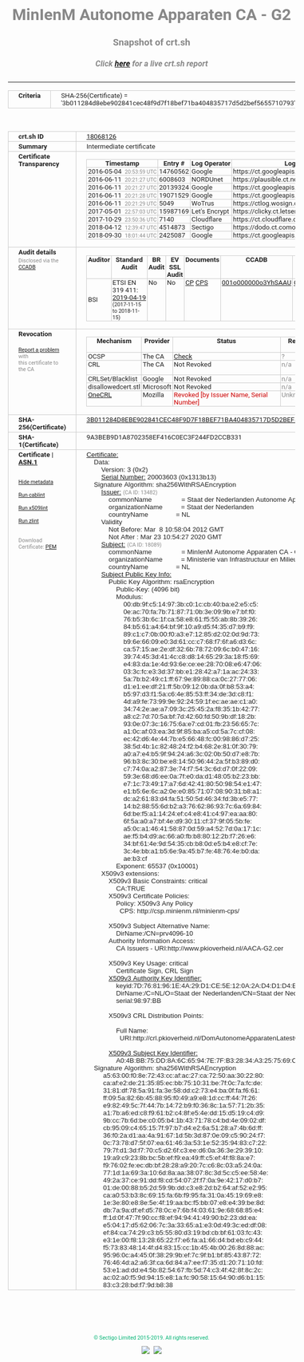 # MinIenM Autonome Apparaten CA - G2
### Snapshot of crt.sh
##### Click [here](https://crt.sh/?q=3B011284D8EBE902841CEC48F9D7F18BEF71BA404835717D5D2BEF5655710793) for a live crt.sh report

---
<!DOCTYPE HTML PUBLIC "-//W3C//DTD HTML 4.0 Transitional//EN">
<HTML>
<HEAD>
  <META http-equiv="Content-Type" content="text/html; charset=UTF-8">
  <TITLE>crt.sh | 3b011284d8ebe902841cec48f9d7f18bef71ba404835717d5d2bef5655710793</TITLE>
  <META name="description" content="Free CT Log Certificate Search Tool from Sectigo (formerly Comodo CA)">
  <META name="keywords" content="crt.sh, CT, Certificate Transparency, Certificate Search, SSL Certificate, Sectigo, Comodo CA">
  <LINK href="//fonts.googleapis.com/css?family=Roboto+Mono|Roboto:400,400i,700,700i" rel="stylesheet">
  <STYLE type="text/css">
    a {
      white-space: nowrap;
    }
    body {
      color: #888888;
      font: 12pt Roboto, sans-serif;
      padding-top: 10px;
      text-align: center
    }
    form {
      margin: 0px
    }
    span {
      border-radius: 10px
    }
    span.heading {
      color: #888888;
      font: 12pt Roboto, sans-serif
    }
    span.title {
      background-color: #00B373;
      color: #FFFFFF;
      font: bold 18pt Roboto, sans-serif;
      padding: 0px 5px
    }
    span.text {
      color: #888888;
      font: 10pt Roboto, sans-serif
    }
    span.whiteongrey {
      background-color: #D9D9D6;
      color: #FFFFFF;
      font: bold 18pt Roboto, sans-serif;
      padding: 0px 5px
    }
    table {
      border-collapse: collapse;
      color: #222222;
      font: 10pt Roboto, sans-serif;
      margin-left: auto;
      margin-right: auto
    }
    table.options {
      border: none;
      margin-left: 10px
    }
    td, th {
      border: 1px solid #CCCCCC;
      padding: 0px 2px;
      text-align: left;
      vertical-align: top
    }
    td.outer, th.outer {
      border: 1px solid #CCCCCC;
      padding: 2px 20px;
      text-align: left
    }
    th.heading {
      color: #888888;
      font: bold italic 12pt Roboto, sans-serif;
      padding: 20px 0px 0px;
      text-align: center
    }
    th.options, td.options {
      border: none;
      vertical-align: middle
    }
    td.text {
      font: 10pt "Roboto Mono", sans-serif;
      padding: 2px 20px
    }
    td.heading {
      border: none;
      color: #888888;
      font: 12pt Roboto, sans-serif;
      padding-top: 20px;
      text-align: center
    }
    table.lint td, th {
      text-align: center
    }
    .button {
      background-color: #00B373;
      border-radius: 10px;
      color: #FFFFFF;
      font: bold 13pt Roboto, sans-serif
    }
    .copyright {
      font: 8pt Roboto, sans-serif;
      color: #00B373
    }
    .input {
      border: 1px solid #888888;
      font-weight: bold;
      text-align: center
    }
    .small {
      font: 8pt Roboto, sans-serif;
      color: #888888
    }
    .error {
      background-color: #FFDFDF;
      color: #CC0000;
      font-weight: bold
    }
    .fatal {
      background-color: #0000AA;
      color: #FFFFFF;
      font-weight: bold
    }
    .notice {
      background-color: #FFFFDF;
      color: #606000
    }
    .warning {
      background-color: #FFEFDF;
      color: #DF6000
    }
  </STYLE>
</HEAD>
<BODY>

<TABLE>
  <TR>
    <TH class="outer">Criteria</TH>
    <TD class="outer">SHA-256(Certificate) = '3b011284d8ebe902841cec48f9d7f18bef71ba404835717d5d2bef5655710793'</TD>
  </TR>
</TABLE>
<BR>
<TABLE>
  <TR>
    <TH class="outer">crt.sh ID</TH>
    <TD class="outer"><A href="?id=18068126">18068126</A></TD>
  </TR>
  <TR>
    <TH class="outer">Summary</TH>
    <TD class="outer">Intermediate certificate</TD>
  </TR>
  <TR>
    <TH class="outer">Certificate<BR>Transparency</TH>
    <TD class="outer">
<TABLE class="options" style="margin-left:0px">
  <TR>
    <TH>Timestamp</TH>
    <TH>Entry #</TH>
    <TH>Log Operator</TH>
    <TH>Log URL</TH>
  </TR>
  <TR>
    <TD>2016-05-04&nbsp; <FONT class="small">20:53:59 UTC</FONT></TD>
    <TD>14760562</TD>
    <TD>Google</TD>
    <TD>https://ct.googleapis.com/rocketeer</TD>
  </TR>
  <TR>
    <TD>2016-06-11&nbsp; <FONT class="small">20:21:27 UTC</FONT></TD>
    <TD>6008603</TD>
    <TD>NORDUnet</TD>
    <TD>https://plausible.ct.nordu.net</TD>
  </TR>
  <TR>
    <TD>2016-06-11&nbsp; <FONT class="small">20:21:27 UTC</FONT></TD>
    <TD>20139324</TD>
    <TD>Google</TD>
    <TD>https://ct.googleapis.com/pilot</TD>
  </TR>
  <TR>
    <TD>2016-06-11&nbsp; <FONT class="small">20:21:28 UTC</FONT></TD>
    <TD>19071529</TD>
    <TD>Google</TD>
    <TD>https://ct.googleapis.com/aviator</TD>
  </TR>
  <TR>
    <TD>2016-06-11&nbsp; <FONT class="small">20:21:29 UTC</FONT></TD>
    <TD>5049</TD>
    <TD>WoTrus</TD>
    <TD>https://ctlog.wosign.com</TD>
  </TR>
  <TR>
    <TD>2017-05-01&nbsp; <FONT class="small">22:57:03 UTC</FONT></TD>
    <TD>15987169</TD>
    <TD>Let's Encrypt</TD>
    <TD>https://clicky.ct.letsencrypt.org</TD>
  </TR>
  <TR>
    <TD>2017-10-29&nbsp; <FONT class="small">23:50:36 UTC</FONT></TD>
    <TD>7140</TD>
    <TD>Cloudflare</TD>
    <TD>https://ct.cloudflare.com/logs/nimbus2020</TD>
  </TR>
  <TR>
    <TD>2018-04-12&nbsp; <FONT class="small">12:39:47 UTC</FONT></TD>
    <TD>4514873</TD>
    <TD>Sectigo</TD>
    <TD>https://dodo.ct.comodo.com</TD>
  </TR>
  <TR>
    <TD>2018-09-30&nbsp; <FONT class="small">18:01:44 UTC</FONT></TD>
    <TD>2425087</TD>
    <TD>Google</TD>
    <TD>https://ct.googleapis.com/logs/argon2020</TD>
  </TR>
</TABLE>
    </TD>
  </TR>
  <TR>
    <TH class="outer">Audit details<BR>
      <DIV class="small" style="padding-top:3px">Disclosed via the
        <A href="//ccadb-public.secure.force.com/mozilla/PublicAllIntermediateCerts" target="_blank">CCADB</A></DIV>
    </TH>
    <TD class="outer">
<TABLE class="options" style="margin-left:0px">
  <TR>
    <TH>Auditor</TH>
    <TH>Standard Audit</TH>
    <TH>BR Audit</TH>
    <TH>EV SSL Audit</TH>
    <TH>Documents</TH>
    <TH>CCADB</TH>
    <TH>Root Owner / Certificate</TH>
  </TR>
  <TR>
    <TD style="vertical-align:middle">BSI</TD>
    <TD>ETSI EN 319 411:
      <A href="https://bugzilla.mozilla.org/attachment.cgi?id=9060524" target="_blank">2019-04-19</A>
      <BR><FONT style="font-size:8pt">(2017-11-15 to 2018-11-15)</FONT></TD>
    <TD>No    <TD>No    <TD>
      <A href="https://www.logius.nl/languages/english/pkioverheid/" target="blank">CP</A>
      <A href="http://bct.csp.minienm.nl/minienm-bct-cps/minienm-bct-cps.pdf" target="blank">CPS</A>
    </TD>
    <TD><A href="//ccadb.force.com/001o000000o3YhSAAU" target="_blank">001o000000o3YhSAAU</A></TD>
    <TD><A href="/?id=1482">Government of The Netherlands, PKIoverheid (Logius)</A></TD>
  </TR>
</TABLE>
    </TD>
  </TR>
  <TR>
    <TH class="outer">Revocation<BR><BR>
      <DIV class="small" style="padding-top:3px"><A href="?id=18068126&opt=problemreporting">Report a problem</A> with<BR>this certificate to the CA</DIV></TH>
    <TD class="outer">
      <TABLE class="options" style="margin-left:0px">
        <TR>
          <TH>Mechanism</TH>
          <TH>Provider</TH>
          <TH>Status</TH>
          <TH>Revocation Date</TH>
          <TH>Last Observed in CRL</TH>
          <TH>Last Checked <SPAN style="color:#CC0000;vertical-align:middle;font-size:70%;font-weight:normal">(Error)</SPAN></TH>
        </TR>
        <TR>
          <TD>OCSP</TD>
          <TD>The CA</TD>
          <TD><A href="?id=18068126&opt=ocsp">Check</A></TD>
          <TD><SPAN style="color:#888888">?</SPAN></TD>
          <TD><SPAN style="color:#888888">n/a</SPAN></TD>
          <TD><SPAN style="color:#888888">?</SPAN></TD>
        </TR>
        <TR>
          <TD>CRL</TD>
          <TD>The CA</TD>
          <TD>Not Revoked</TD><TD><SPAN style="color:#888888">n/a</SPAN></TD><TD><SPAN style="color:#888888">n/a</SPAN></TD><TD>2019-12-04&nbsp; <FONT class="small">16:50:07 UTC</FONT></TD>
        </TR>
        <TR>
          <TD>CRLSet/Blacklist</TD>
          <TD>Google</TD>
          <TD>Not Revoked</TD>
          <TD><SPAN style="color:#888888">n/a</SPAN></TD>
          <TD><SPAN style="color:#888888">n/a</SPAN></TD>
          <TD><SPAN style="color:#888888">n/a</SPAN></TD>
        </TR>
        <TR>
          <TD>disallowedcert.stl</TD>
          <TD>Microsoft</TD>
          <TD>Not Revoked</TD>
          <TD><SPAN style="color:#888888">n/a</SPAN></TD>
          <TD><SPAN style="color:#888888">n/a</SPAN></TD>
          <TD><SPAN style="color:#888888">n/a</SPAN></TD>
        </TR>
        <TR>
          <TD><A href="/mozilla-onecrl" target="_blank">OneCRL</A></TD>
          <TD>Mozilla</TD>
          <TD><SPAN style="color:#CC0000">Revoked [by Issuer Name, Serial Number]</SPAN></TD><TD><SPAN style="color:#888888">Unknown</SPAN></TD>
          <TD><SPAN style="color:#888888">n/a</SPAN></TD>
          <TD><SPAN style="color:#888888">n/a</SPAN></TD>
        </TR>
      </TABLE>
    </TD>
  </TR>
  <TR>
    <TH class="outer">SHA-256(Certificate)</TH>
    <TD class="outer"><A href="//censys.io/certificates/3b011284d8ebe902841cec48f9d7f18bef71ba404835717d5d2bef5655710793">3B011284D8EBE902841CEC48F9D7F18BEF71BA404835717D5D2BEF5655710793</A></TD>
  </TR>
  <TR>
    <TH class="outer">SHA-1(Certificate)</TH>
    <TD class="outer">9A3BEB9D1A8702358EF416C0EC3F244FD2CCB331</TD>
  </TR>
  <TR>
    <TH class="outer">Certificate | <A href="?asn1=18068126">ASN.1</A>
      <SPAN class="small"><BR>
      <BR><BR><A href="?id=18068126&opt=nometadata">Hide metadata</A>
      <BR><BR><A href="?id=18068126&opt=cablint">Run cablint</A>
      <BR><BR><A href="?id=18068126&opt=x509lint">Run x509lint</A>
      <BR><BR><A href="?id=18068126&opt=zlint">Run zlint</A>
      <BR><BR><BR>Download Certificate: <A href="?d=18068126">PEM</A>
      </SPAN>
    </TH>
    <TD class="text"><A href="?d=18068126">Certificate:</A><BR>&nbsp;&nbsp;&nbsp;&nbsp;Data:<BR>&nbsp;&nbsp;&nbsp;&nbsp;&nbsp;&nbsp;&nbsp;&nbsp;Version:&nbsp;3&nbsp;(0x2)<BR>&nbsp;&nbsp;&nbsp;&nbsp;&nbsp;&nbsp;&nbsp;&nbsp;<A href="?serial=01313b13">Serial&nbsp;Number:</A>&nbsp;20003603&nbsp;(0x1313b13)<BR>&nbsp;&nbsp;&nbsp;&nbsp;Signature&nbsp;Algorithm:&nbsp;sha256WithRSAEncryption<BR>&nbsp;&nbsp;&nbsp;&nbsp;&nbsp;&nbsp;&nbsp;&nbsp;<A href="?caid=13482">Issuer:</A> <SPAN class="small">(CA ID: 13482)</SPAN><BR>&nbsp;&nbsp;&nbsp;&nbsp;&nbsp;&nbsp;&nbsp;&nbsp;&nbsp;&nbsp;&nbsp;&nbsp;commonName&nbsp;&nbsp;&nbsp;&nbsp;&nbsp;&nbsp;&nbsp;&nbsp;&nbsp;&nbsp;&nbsp;&nbsp;&nbsp;&nbsp;&nbsp;&nbsp;=&nbsp;Staat&nbsp;der&nbsp;Nederlanden&nbsp;Autonome&nbsp;Apparaten&nbsp;CA&nbsp;-&nbsp;G2<BR>&nbsp;&nbsp;&nbsp;&nbsp;&nbsp;&nbsp;&nbsp;&nbsp;&nbsp;&nbsp;&nbsp;&nbsp;organizationName&nbsp;&nbsp;&nbsp;&nbsp;&nbsp;&nbsp;&nbsp;&nbsp;&nbsp;&nbsp;=&nbsp;Staat&nbsp;der&nbsp;Nederlanden<BR>&nbsp;&nbsp;&nbsp;&nbsp;&nbsp;&nbsp;&nbsp;&nbsp;&nbsp;&nbsp;&nbsp;&nbsp;countryName&nbsp;&nbsp;&nbsp;&nbsp;&nbsp;&nbsp;&nbsp;&nbsp;&nbsp;&nbsp;&nbsp;&nbsp;&nbsp;&nbsp;&nbsp;=&nbsp;NL<BR>&nbsp;&nbsp;&nbsp;&nbsp;&nbsp;&nbsp;&nbsp;&nbsp;Validity<BR>&nbsp;&nbsp;&nbsp;&nbsp;&nbsp;&nbsp;&nbsp;&nbsp;&nbsp;&nbsp;&nbsp;&nbsp;Not&nbsp;Before:&nbsp;Mar&nbsp;&nbsp;8&nbsp;10:58:04&nbsp;2012&nbsp;GMT<BR>&nbsp;&nbsp;&nbsp;&nbsp;&nbsp;&nbsp;&nbsp;&nbsp;&nbsp;&nbsp;&nbsp;&nbsp;Not&nbsp;After&nbsp;:&nbsp;Mar&nbsp;23&nbsp;10:54:27&nbsp;2020&nbsp;GMT<BR>&nbsp;&nbsp;&nbsp;&nbsp;&nbsp;&nbsp;&nbsp;&nbsp;<A href="?caid=18089">Subject:</A> <SPAN class="small">(CA ID: 18089)</SPAN><BR>&nbsp;&nbsp;&nbsp;&nbsp;&nbsp;&nbsp;&nbsp;&nbsp;&nbsp;&nbsp;&nbsp;&nbsp;commonName&nbsp;&nbsp;&nbsp;&nbsp;&nbsp;&nbsp;&nbsp;&nbsp;&nbsp;&nbsp;&nbsp;&nbsp;&nbsp;&nbsp;&nbsp;&nbsp;=&nbsp;MinIenM&nbsp;Autonome&nbsp;Apparaten&nbsp;CA&nbsp;-&nbsp;G2<BR>&nbsp;&nbsp;&nbsp;&nbsp;&nbsp;&nbsp;&nbsp;&nbsp;&nbsp;&nbsp;&nbsp;&nbsp;organizationName&nbsp;&nbsp;&nbsp;&nbsp;&nbsp;&nbsp;&nbsp;&nbsp;&nbsp;&nbsp;=&nbsp;Ministerie&nbsp;van&nbsp;Infrastructuur&nbsp;en&nbsp;Milieu<BR>&nbsp;&nbsp;&nbsp;&nbsp;&nbsp;&nbsp;&nbsp;&nbsp;&nbsp;&nbsp;&nbsp;&nbsp;countryName&nbsp;&nbsp;&nbsp;&nbsp;&nbsp;&nbsp;&nbsp;&nbsp;&nbsp;&nbsp;&nbsp;&nbsp;&nbsp;&nbsp;&nbsp;=&nbsp;NL<BR>&nbsp;&nbsp;&nbsp;&nbsp;&nbsp;&nbsp;&nbsp;&nbsp;<A href="?spkisha256=773c6e40d79697c1ae44aa57d65797e6a2274516e1ee2a47e4c087206feaf137">Subject&nbsp;Public&nbsp;Key&nbsp;Info:</A><BR>&nbsp;&nbsp;&nbsp;&nbsp;&nbsp;&nbsp;&nbsp;&nbsp;&nbsp;&nbsp;&nbsp;&nbsp;Public&nbsp;Key&nbsp;Algorithm:&nbsp;rsaEncryption<BR>&nbsp;&nbsp;&nbsp;&nbsp;&nbsp;&nbsp;&nbsp;&nbsp;&nbsp;&nbsp;&nbsp;&nbsp;&nbsp;&nbsp;&nbsp;&nbsp;Public-Key:&nbsp;(4096&nbsp;bit)<BR>&nbsp;&nbsp;&nbsp;&nbsp;&nbsp;&nbsp;&nbsp;&nbsp;&nbsp;&nbsp;&nbsp;&nbsp;&nbsp;&nbsp;&nbsp;&nbsp;Modulus:<BR>&nbsp;&nbsp;&nbsp;&nbsp;&nbsp;&nbsp;&nbsp;&nbsp;&nbsp;&nbsp;&nbsp;&nbsp;&nbsp;&nbsp;&nbsp;&nbsp;&nbsp;&nbsp;&nbsp;&nbsp;00:db:9f:c5:14:97:3b:c0:1c:cb:40:ba:e2:e5:c5:<BR>&nbsp;&nbsp;&nbsp;&nbsp;&nbsp;&nbsp;&nbsp;&nbsp;&nbsp;&nbsp;&nbsp;&nbsp;&nbsp;&nbsp;&nbsp;&nbsp;&nbsp;&nbsp;&nbsp;&nbsp;0e:ac:70:fa:7b:71:87:71:0b:3e:09:9b:e7:bf:f0:<BR>&nbsp;&nbsp;&nbsp;&nbsp;&nbsp;&nbsp;&nbsp;&nbsp;&nbsp;&nbsp;&nbsp;&nbsp;&nbsp;&nbsp;&nbsp;&nbsp;&nbsp;&nbsp;&nbsp;&nbsp;76:b5:3b:6c:1f:ca:58:e8:61:f5:55:ab:8b:39:26:<BR>&nbsp;&nbsp;&nbsp;&nbsp;&nbsp;&nbsp;&nbsp;&nbsp;&nbsp;&nbsp;&nbsp;&nbsp;&nbsp;&nbsp;&nbsp;&nbsp;&nbsp;&nbsp;&nbsp;&nbsp;84:b5:61:a4:64:bf:9f:10:a9:d5:f4:35:d7:b9:f9:<BR>&nbsp;&nbsp;&nbsp;&nbsp;&nbsp;&nbsp;&nbsp;&nbsp;&nbsp;&nbsp;&nbsp;&nbsp;&nbsp;&nbsp;&nbsp;&nbsp;&nbsp;&nbsp;&nbsp;&nbsp;89:c1:c7:0b:00:f0:a3:e7:12:85:d2:02:0d:9d:73:<BR>&nbsp;&nbsp;&nbsp;&nbsp;&nbsp;&nbsp;&nbsp;&nbsp;&nbsp;&nbsp;&nbsp;&nbsp;&nbsp;&nbsp;&nbsp;&nbsp;&nbsp;&nbsp;&nbsp;&nbsp;b9:6e:66:09:e0:3d:61:cc:c7:68:f7:6f:a6:d3:6c:<BR>&nbsp;&nbsp;&nbsp;&nbsp;&nbsp;&nbsp;&nbsp;&nbsp;&nbsp;&nbsp;&nbsp;&nbsp;&nbsp;&nbsp;&nbsp;&nbsp;&nbsp;&nbsp;&nbsp;&nbsp;ca:57:15:ae:2e:df:32:6b:78:72:09:6c:b0:47:16:<BR>&nbsp;&nbsp;&nbsp;&nbsp;&nbsp;&nbsp;&nbsp;&nbsp;&nbsp;&nbsp;&nbsp;&nbsp;&nbsp;&nbsp;&nbsp;&nbsp;&nbsp;&nbsp;&nbsp;&nbsp;39:74:45:3d:41:4c:c8:d8:14:65:29:3a:18:f5:69:<BR>&nbsp;&nbsp;&nbsp;&nbsp;&nbsp;&nbsp;&nbsp;&nbsp;&nbsp;&nbsp;&nbsp;&nbsp;&nbsp;&nbsp;&nbsp;&nbsp;&nbsp;&nbsp;&nbsp;&nbsp;e4:83:da:1e:4d:93:6e:ce:ee:28:70:08:e6:47:06:<BR>&nbsp;&nbsp;&nbsp;&nbsp;&nbsp;&nbsp;&nbsp;&nbsp;&nbsp;&nbsp;&nbsp;&nbsp;&nbsp;&nbsp;&nbsp;&nbsp;&nbsp;&nbsp;&nbsp;&nbsp;03:3c:fc:e3:3d:37:bb:e1:28:42:a7:1a:ac:24:33:<BR>&nbsp;&nbsp;&nbsp;&nbsp;&nbsp;&nbsp;&nbsp;&nbsp;&nbsp;&nbsp;&nbsp;&nbsp;&nbsp;&nbsp;&nbsp;&nbsp;&nbsp;&nbsp;&nbsp;&nbsp;5a:7b:b2:49:c1:ff:67:9e:89:88:ca:0c:27:77:06:<BR>&nbsp;&nbsp;&nbsp;&nbsp;&nbsp;&nbsp;&nbsp;&nbsp;&nbsp;&nbsp;&nbsp;&nbsp;&nbsp;&nbsp;&nbsp;&nbsp;&nbsp;&nbsp;&nbsp;&nbsp;d1:e1:ee:df:21:ff:5b:09:12:0b:da:0f:b8:53:a4:<BR>&nbsp;&nbsp;&nbsp;&nbsp;&nbsp;&nbsp;&nbsp;&nbsp;&nbsp;&nbsp;&nbsp;&nbsp;&nbsp;&nbsp;&nbsp;&nbsp;&nbsp;&nbsp;&nbsp;&nbsp;b5:97:d3:f1:5a:c6:4e:85:53:ff:34:de:3d:c8:f1:<BR>&nbsp;&nbsp;&nbsp;&nbsp;&nbsp;&nbsp;&nbsp;&nbsp;&nbsp;&nbsp;&nbsp;&nbsp;&nbsp;&nbsp;&nbsp;&nbsp;&nbsp;&nbsp;&nbsp;&nbsp;4d:a9:fe:73:99:9e:92:24:59:1f:ec:ae:ae:c1:a0:<BR>&nbsp;&nbsp;&nbsp;&nbsp;&nbsp;&nbsp;&nbsp;&nbsp;&nbsp;&nbsp;&nbsp;&nbsp;&nbsp;&nbsp;&nbsp;&nbsp;&nbsp;&nbsp;&nbsp;&nbsp;34:74:2e:ae:a7:09:3c:25:45:2a:f8:35:1b:42:77:<BR>&nbsp;&nbsp;&nbsp;&nbsp;&nbsp;&nbsp;&nbsp;&nbsp;&nbsp;&nbsp;&nbsp;&nbsp;&nbsp;&nbsp;&nbsp;&nbsp;&nbsp;&nbsp;&nbsp;&nbsp;a8:c2:7d:70:5a:bf:7d:42:60:fd:50:9b:df:18:2b:<BR>&nbsp;&nbsp;&nbsp;&nbsp;&nbsp;&nbsp;&nbsp;&nbsp;&nbsp;&nbsp;&nbsp;&nbsp;&nbsp;&nbsp;&nbsp;&nbsp;&nbsp;&nbsp;&nbsp;&nbsp;93:0e:07:3c:16:75:6a:e7:cd:01:fb:23:56:65:7c:<BR>&nbsp;&nbsp;&nbsp;&nbsp;&nbsp;&nbsp;&nbsp;&nbsp;&nbsp;&nbsp;&nbsp;&nbsp;&nbsp;&nbsp;&nbsp;&nbsp;&nbsp;&nbsp;&nbsp;&nbsp;a1:0c:af:03:ea:3d:9f:85:ba:a5:cd:5a:7c:cf:08:<BR>&nbsp;&nbsp;&nbsp;&nbsp;&nbsp;&nbsp;&nbsp;&nbsp;&nbsp;&nbsp;&nbsp;&nbsp;&nbsp;&nbsp;&nbsp;&nbsp;&nbsp;&nbsp;&nbsp;&nbsp;ec:42:d6:4e:44:7b:e5:66:48:fc:00:98:86:d7:25:<BR>&nbsp;&nbsp;&nbsp;&nbsp;&nbsp;&nbsp;&nbsp;&nbsp;&nbsp;&nbsp;&nbsp;&nbsp;&nbsp;&nbsp;&nbsp;&nbsp;&nbsp;&nbsp;&nbsp;&nbsp;38:5d:4b:1c:82:48:24:f2:b4:68:2e:81:0f:30:79:<BR>&nbsp;&nbsp;&nbsp;&nbsp;&nbsp;&nbsp;&nbsp;&nbsp;&nbsp;&nbsp;&nbsp;&nbsp;&nbsp;&nbsp;&nbsp;&nbsp;&nbsp;&nbsp;&nbsp;&nbsp;a0:a7:e4:b5:9f:94:24:a6:3c:02:0b:50:d7:e8:7b:<BR>&nbsp;&nbsp;&nbsp;&nbsp;&nbsp;&nbsp;&nbsp;&nbsp;&nbsp;&nbsp;&nbsp;&nbsp;&nbsp;&nbsp;&nbsp;&nbsp;&nbsp;&nbsp;&nbsp;&nbsp;96:b3:8c:30:be:e8:14:50:96:44:2a:5f:b3:89:d0:<BR>&nbsp;&nbsp;&nbsp;&nbsp;&nbsp;&nbsp;&nbsp;&nbsp;&nbsp;&nbsp;&nbsp;&nbsp;&nbsp;&nbsp;&nbsp;&nbsp;&nbsp;&nbsp;&nbsp;&nbsp;c7:74:0a:a2:87:3e:74:f7:54:3c:6d:d7:0f:22:09:<BR>&nbsp;&nbsp;&nbsp;&nbsp;&nbsp;&nbsp;&nbsp;&nbsp;&nbsp;&nbsp;&nbsp;&nbsp;&nbsp;&nbsp;&nbsp;&nbsp;&nbsp;&nbsp;&nbsp;&nbsp;59:3e:68:d6:ee:0a:7f:e0:da:d1:48:05:b2:23:bb:<BR>&nbsp;&nbsp;&nbsp;&nbsp;&nbsp;&nbsp;&nbsp;&nbsp;&nbsp;&nbsp;&nbsp;&nbsp;&nbsp;&nbsp;&nbsp;&nbsp;&nbsp;&nbsp;&nbsp;&nbsp;e7:1c:73:49:17:a7:6d:42:41:80:50:98:54:e1:47:<BR>&nbsp;&nbsp;&nbsp;&nbsp;&nbsp;&nbsp;&nbsp;&nbsp;&nbsp;&nbsp;&nbsp;&nbsp;&nbsp;&nbsp;&nbsp;&nbsp;&nbsp;&nbsp;&nbsp;&nbsp;e1:b5:6e:6c:a2:0e:e0:85:71:07:08:90:31:b8:a1:<BR>&nbsp;&nbsp;&nbsp;&nbsp;&nbsp;&nbsp;&nbsp;&nbsp;&nbsp;&nbsp;&nbsp;&nbsp;&nbsp;&nbsp;&nbsp;&nbsp;&nbsp;&nbsp;&nbsp;&nbsp;dc:a2:61:83:d4:fa:51:50:5d:46:34:fd:3b:e5:77:<BR>&nbsp;&nbsp;&nbsp;&nbsp;&nbsp;&nbsp;&nbsp;&nbsp;&nbsp;&nbsp;&nbsp;&nbsp;&nbsp;&nbsp;&nbsp;&nbsp;&nbsp;&nbsp;&nbsp;&nbsp;14:b2:88:55:6d:b2:a3:76:62:86:93:7c:6a:69:84:<BR>&nbsp;&nbsp;&nbsp;&nbsp;&nbsp;&nbsp;&nbsp;&nbsp;&nbsp;&nbsp;&nbsp;&nbsp;&nbsp;&nbsp;&nbsp;&nbsp;&nbsp;&nbsp;&nbsp;&nbsp;6d:be:f5:a1:14:24:ef:c4:e8:41:c4:97:ea:aa:80:<BR>&nbsp;&nbsp;&nbsp;&nbsp;&nbsp;&nbsp;&nbsp;&nbsp;&nbsp;&nbsp;&nbsp;&nbsp;&nbsp;&nbsp;&nbsp;&nbsp;&nbsp;&nbsp;&nbsp;&nbsp;6f:5a:a0:a7:bf:4e:d9:30:11:cf:37:9f:05:5b:fe:<BR>&nbsp;&nbsp;&nbsp;&nbsp;&nbsp;&nbsp;&nbsp;&nbsp;&nbsp;&nbsp;&nbsp;&nbsp;&nbsp;&nbsp;&nbsp;&nbsp;&nbsp;&nbsp;&nbsp;&nbsp;a5:0c:a1:46:41:58:87:0d:59:a4:52:7d:0a:17:1c:<BR>&nbsp;&nbsp;&nbsp;&nbsp;&nbsp;&nbsp;&nbsp;&nbsp;&nbsp;&nbsp;&nbsp;&nbsp;&nbsp;&nbsp;&nbsp;&nbsp;&nbsp;&nbsp;&nbsp;&nbsp;ae:f5:b4:d9:ac:66:a0:fb:b8:80:12:2b:f7:26:e6:<BR>&nbsp;&nbsp;&nbsp;&nbsp;&nbsp;&nbsp;&nbsp;&nbsp;&nbsp;&nbsp;&nbsp;&nbsp;&nbsp;&nbsp;&nbsp;&nbsp;&nbsp;&nbsp;&nbsp;&nbsp;34:bf:61:4e:9d:54:35:cb:b8:0d:e5:b4:e8:cf:7e:<BR>&nbsp;&nbsp;&nbsp;&nbsp;&nbsp;&nbsp;&nbsp;&nbsp;&nbsp;&nbsp;&nbsp;&nbsp;&nbsp;&nbsp;&nbsp;&nbsp;&nbsp;&nbsp;&nbsp;&nbsp;3c:4e:bb:a1:b5:6e:9a:45:b7:fe:48:76:4e:b0:da:<BR>&nbsp;&nbsp;&nbsp;&nbsp;&nbsp;&nbsp;&nbsp;&nbsp;&nbsp;&nbsp;&nbsp;&nbsp;&nbsp;&nbsp;&nbsp;&nbsp;&nbsp;&nbsp;&nbsp;&nbsp;ae:b3:cf<BR>&nbsp;&nbsp;&nbsp;&nbsp;&nbsp;&nbsp;&nbsp;&nbsp;&nbsp;&nbsp;&nbsp;&nbsp;&nbsp;&nbsp;&nbsp;&nbsp;Exponent:&nbsp;65537&nbsp;(0x10001)<BR>&nbsp;&nbsp;&nbsp;&nbsp;&nbsp;&nbsp;&nbsp;&nbsp;X509v3&nbsp;extensions:<BR>&nbsp;&nbsp;&nbsp;&nbsp;&nbsp;&nbsp;&nbsp;&nbsp;&nbsp;&nbsp;&nbsp;&nbsp;X509v3&nbsp;Basic&nbsp;Constraints:&nbsp;critical<BR>&nbsp;&nbsp;&nbsp;&nbsp;&nbsp;&nbsp;&nbsp;&nbsp;&nbsp;&nbsp;&nbsp;&nbsp;&nbsp;&nbsp;&nbsp;&nbsp;CA:TRUE<BR>&nbsp;&nbsp;&nbsp;&nbsp;&nbsp;&nbsp;&nbsp;&nbsp;&nbsp;&nbsp;&nbsp;&nbsp;X509v3&nbsp;Certificate&nbsp;Policies:&nbsp;<BR>&nbsp;&nbsp;&nbsp;&nbsp;&nbsp;&nbsp;&nbsp;&nbsp;&nbsp;&nbsp;&nbsp;&nbsp;&nbsp;&nbsp;&nbsp;&nbsp;Policy:&nbsp;X509v3&nbsp;Any&nbsp;Policy<BR>&nbsp;&nbsp;&nbsp;&nbsp;&nbsp;&nbsp;&nbsp;&nbsp;&nbsp;&nbsp;&nbsp;&nbsp;&nbsp;&nbsp;&nbsp;&nbsp;&nbsp;&nbsp;CPS:&nbsp;http://csp.minienm.nl/minienm-cps/<BR><BR>&nbsp;&nbsp;&nbsp;&nbsp;&nbsp;&nbsp;&nbsp;&nbsp;&nbsp;&nbsp;&nbsp;&nbsp;X509v3&nbsp;Subject&nbsp;Alternative&nbsp;Name:&nbsp;<BR>&nbsp;&nbsp;&nbsp;&nbsp;&nbsp;&nbsp;&nbsp;&nbsp;&nbsp;&nbsp;&nbsp;&nbsp;&nbsp;&nbsp;&nbsp;&nbsp;DirName:/CN=prv4096-10<BR>&nbsp;&nbsp;&nbsp;&nbsp;&nbsp;&nbsp;&nbsp;&nbsp;&nbsp;&nbsp;&nbsp;&nbsp;Authority&nbsp;Information&nbsp;Access:&nbsp;<BR>&nbsp;&nbsp;&nbsp;&nbsp;&nbsp;&nbsp;&nbsp;&nbsp;&nbsp;&nbsp;&nbsp;&nbsp;&nbsp;&nbsp;&nbsp;&nbsp;CA&nbsp;Issuers&nbsp;-&nbsp;URI:http://www.pkioverheid.nl/AACA-G2.cer<BR><BR>&nbsp;&nbsp;&nbsp;&nbsp;&nbsp;&nbsp;&nbsp;&nbsp;&nbsp;&nbsp;&nbsp;&nbsp;X509v3&nbsp;Key&nbsp;Usage:&nbsp;critical<BR>&nbsp;&nbsp;&nbsp;&nbsp;&nbsp;&nbsp;&nbsp;&nbsp;&nbsp;&nbsp;&nbsp;&nbsp;&nbsp;&nbsp;&nbsp;&nbsp;Certificate&nbsp;Sign,&nbsp;CRL&nbsp;Sign<BR>&nbsp;&nbsp;&nbsp;&nbsp;&nbsp;&nbsp;&nbsp;&nbsp;&nbsp;&nbsp;&nbsp;&nbsp;<A href="?ski=7d7681961e4a29d1ce5e120a2ad4d1d4edbced99">X509v3&nbsp;Authority&nbsp;Key&nbsp;Identifier:</A><BR>&nbsp;&nbsp;&nbsp;&nbsp;&nbsp;&nbsp;&nbsp;&nbsp;&nbsp;&nbsp;&nbsp;&nbsp;&nbsp;&nbsp;&nbsp;&nbsp;keyid:7D:76:81:96:1E:4A:29:D1:CE:5E:12:0A:2A:D4:D1:D4:ED:BC:ED:99<BR>&nbsp;&nbsp;&nbsp;&nbsp;&nbsp;&nbsp;&nbsp;&nbsp;&nbsp;&nbsp;&nbsp;&nbsp;&nbsp;&nbsp;&nbsp;&nbsp;DirName:/C=NL/O=Staat&nbsp;der&nbsp;Nederlanden/CN=Staat&nbsp;der&nbsp;Nederlanden&nbsp;Root&nbsp;CA&nbsp;-&nbsp;G2<BR>&nbsp;&nbsp;&nbsp;&nbsp;&nbsp;&nbsp;&nbsp;&nbsp;&nbsp;&nbsp;&nbsp;&nbsp;&nbsp;&nbsp;&nbsp;&nbsp;serial:98:97:BB<BR><BR>&nbsp;&nbsp;&nbsp;&nbsp;&nbsp;&nbsp;&nbsp;&nbsp;&nbsp;&nbsp;&nbsp;&nbsp;X509v3&nbsp;CRL&nbsp;Distribution&nbsp;Points:&nbsp;<BR><BR>&nbsp;&nbsp;&nbsp;&nbsp;&nbsp;&nbsp;&nbsp;&nbsp;&nbsp;&nbsp;&nbsp;&nbsp;&nbsp;&nbsp;&nbsp;&nbsp;Full&nbsp;Name:<BR>&nbsp;&nbsp;&nbsp;&nbsp;&nbsp;&nbsp;&nbsp;&nbsp;&nbsp;&nbsp;&nbsp;&nbsp;&nbsp;&nbsp;&nbsp;&nbsp;&nbsp;&nbsp;URI:http://crl.pkioverheid.nl/DomAutonomeApparatenLatestCRL-G2.crl<BR><BR>&nbsp;&nbsp;&nbsp;&nbsp;&nbsp;&nbsp;&nbsp;&nbsp;&nbsp;&nbsp;&nbsp;&nbsp;<A href="?ski=a04bbb75dd8a6c65947e7fb32834a3257569cdc2">X509v3&nbsp;Subject&nbsp;Key&nbsp;Identifier:</A><BR>&nbsp;&nbsp;&nbsp;&nbsp;&nbsp;&nbsp;&nbsp;&nbsp;&nbsp;&nbsp;&nbsp;&nbsp;&nbsp;&nbsp;&nbsp;&nbsp;A0:4B:BB:75:DD:8A:6C:65:94:7E:7F:B3:28:34:A3:25:75:69:CD:C2<BR>&nbsp;&nbsp;&nbsp;&nbsp;Signature&nbsp;Algorithm:&nbsp;sha256WithRSAEncryption<BR>&nbsp;&nbsp;&nbsp;&nbsp;&nbsp;&nbsp;&nbsp;&nbsp;&nbsp;a5:63:00:f0:8e:72:43:cc:af:ac:27:ca:72:50:aa:30:22:80:<BR>&nbsp;&nbsp;&nbsp;&nbsp;&nbsp;&nbsp;&nbsp;&nbsp;&nbsp;ca:af:e2:de:21:35:85:ec:bb:75:10:31:be:7f:0c:7a:fc:de:<BR>&nbsp;&nbsp;&nbsp;&nbsp;&nbsp;&nbsp;&nbsp;&nbsp;&nbsp;31:81:df:78:5a:91:fa:3e:58:dd:c2:73:e4:ba:0f:fa:f6:61:<BR>&nbsp;&nbsp;&nbsp;&nbsp;&nbsp;&nbsp;&nbsp;&nbsp;&nbsp;ff:09:5a:82:6b:45:88:95:f0:49:a9:e8:1d:cc:ff:44:7f:26:<BR>&nbsp;&nbsp;&nbsp;&nbsp;&nbsp;&nbsp;&nbsp;&nbsp;&nbsp;e9:82:49:5c:7f:44:7b:14:72:b9:f0:36:8c:1a:57:71:2b:35:<BR>&nbsp;&nbsp;&nbsp;&nbsp;&nbsp;&nbsp;&nbsp;&nbsp;&nbsp;a1:7b:a6:ed:c8:f9:61:b2:c4:8f:e5:4e:dd:15:d5:19:c4:d9:<BR>&nbsp;&nbsp;&nbsp;&nbsp;&nbsp;&nbsp;&nbsp;&nbsp;&nbsp;9b:cc:7b:6d:be:c0:05:b4:1b:43:71:78:c4:bd:4e:09:02:df:<BR>&nbsp;&nbsp;&nbsp;&nbsp;&nbsp;&nbsp;&nbsp;&nbsp;&nbsp;cb:95:09:c4:65:15:7f:97:b7:d4:e2:6a:51:28:a7:4b:6d:ff:<BR>&nbsp;&nbsp;&nbsp;&nbsp;&nbsp;&nbsp;&nbsp;&nbsp;&nbsp;36:f0:2a:d1:aa:4a:91:67:1d:5b:3d:87:0e:09:c5:90:24:f7:<BR>&nbsp;&nbsp;&nbsp;&nbsp;&nbsp;&nbsp;&nbsp;&nbsp;&nbsp;0c:73:78:d7:5f:07:ea:61:46:3a:53:1e:52:35:94:83:c7:22:<BR>&nbsp;&nbsp;&nbsp;&nbsp;&nbsp;&nbsp;&nbsp;&nbsp;&nbsp;79:7f:d1:3d:f7:70:c5:d2:6f:c3:ee:d6:0a:36:3e:29:39:10:<BR>&nbsp;&nbsp;&nbsp;&nbsp;&nbsp;&nbsp;&nbsp;&nbsp;&nbsp;19:a9:c9:23:8b:bc:5b:ef:f9:ea:49:ff:c5:ef:4f:f8:8a:e7:<BR>&nbsp;&nbsp;&nbsp;&nbsp;&nbsp;&nbsp;&nbsp;&nbsp;&nbsp;f9:76:02:fe:ec:db:bf:28:28:a9:20:7c:c6:8c:03:a5:24:0a:<BR>&nbsp;&nbsp;&nbsp;&nbsp;&nbsp;&nbsp;&nbsp;&nbsp;&nbsp;77:1d:1a:69:3a:10:6d:8a:aa:38:07:8c:3d:5c:c5:ee:58:4e:<BR>&nbsp;&nbsp;&nbsp;&nbsp;&nbsp;&nbsp;&nbsp;&nbsp;&nbsp;49:2a:37:ce:91:dd:f8:cd:54:07:2f:f7:0a:9e:42:17:d0:b7:<BR>&nbsp;&nbsp;&nbsp;&nbsp;&nbsp;&nbsp;&nbsp;&nbsp;&nbsp;01:de:00:88:b5:2d:59:9b:dd:c3:e8:2d:b2:64:af:52:e2:95:<BR>&nbsp;&nbsp;&nbsp;&nbsp;&nbsp;&nbsp;&nbsp;&nbsp;&nbsp;ca:a0:53:b3:8c:69:15:fa:6b:f9:95:fa:31:0a:45:19:69:e8:<BR>&nbsp;&nbsp;&nbsp;&nbsp;&nbsp;&nbsp;&nbsp;&nbsp;&nbsp;1e:3e:80:e8:8e:5e:4f:19:aa:bc:f5:bb:07:e8:e4:39:be:8d:<BR>&nbsp;&nbsp;&nbsp;&nbsp;&nbsp;&nbsp;&nbsp;&nbsp;&nbsp;db:7a:9a:df:ef:d5:78:0c:e7:6b:f4:03:61:9e:68:68:85:e4:<BR>&nbsp;&nbsp;&nbsp;&nbsp;&nbsp;&nbsp;&nbsp;&nbsp;&nbsp;ff:1d:0f:47:7f:90:cc:f8:ef:94:94:41:49:90:b2:23:dd:ea:<BR>&nbsp;&nbsp;&nbsp;&nbsp;&nbsp;&nbsp;&nbsp;&nbsp;&nbsp;e5:04:17:d5:62:06:7c:3a:33:65:a1:e3:0d:49:3c:ed:df:08:<BR>&nbsp;&nbsp;&nbsp;&nbsp;&nbsp;&nbsp;&nbsp;&nbsp;&nbsp;ef:84:ca:74:29:c3:b5:55:80:d3:19:bd:cb:bf:61:03:fc:43:<BR>&nbsp;&nbsp;&nbsp;&nbsp;&nbsp;&nbsp;&nbsp;&nbsp;&nbsp;e3:1e:00:f8:13:28:65:22:f7:e6:fa:a1:66:d4:bd:eb:c9:44:<BR>&nbsp;&nbsp;&nbsp;&nbsp;&nbsp;&nbsp;&nbsp;&nbsp;&nbsp;f5:73:83:48:14:4f:d4:83:15:cc:1b:45:4b:00:26:8d:88:ac:<BR>&nbsp;&nbsp;&nbsp;&nbsp;&nbsp;&nbsp;&nbsp;&nbsp;&nbsp;95:96:0c:a4:45:0f:38:29:9b:ef:7c:9f:b1:bf:85:43:87:72:<BR>&nbsp;&nbsp;&nbsp;&nbsp;&nbsp;&nbsp;&nbsp;&nbsp;&nbsp;76:46:4d:a2:a6:3f:ca:6d:84:a7:ee:f7:35:d1:20:71:10:fd:<BR>&nbsp;&nbsp;&nbsp;&nbsp;&nbsp;&nbsp;&nbsp;&nbsp;&nbsp;53:e1:ad:dd:e4:5b:82:54:67:fb:5d:74:c3:4f:42:8f:8c:2c:<BR>&nbsp;&nbsp;&nbsp;&nbsp;&nbsp;&nbsp;&nbsp;&nbsp;&nbsp;ac:02:a0:f5:9d:94:15:e8:1a:fc:90:58:15:64:90:d6:b1:15:<BR>&nbsp;&nbsp;&nbsp;&nbsp;&nbsp;&nbsp;&nbsp;&nbsp;&nbsp;83:c3:28:bd:f7:9d:b8:38<BR>    </TD>
  </TR>
</TABLE>

  <BR><BR><BR>

  <P class="copyright">&copy; Sectigo Limited 2015-2019. All rights reserved.</P>
  <DIV>
    <A href="https://sectigo.com/"><IMG src="/sectigo_s.png"></A>
    &nbsp;<A href="https://github.com/crtsh"><IMG src="/GitHub-Mark-32px.png"></A>
  </DIV>
</BODY>
</HTML>
